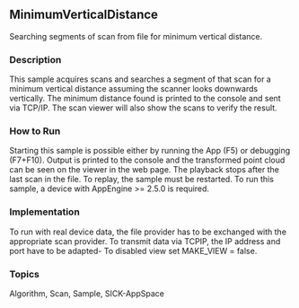 ## MinimumVerticalDistance
Searching segments of scan from file for minimum vertical distance.
### Description
This sample acquires scans and searches a segment of that scan for a minimum
vertical distance assuming the scanner looks downwards vertically.
The minimum distance found is printed to the console and sent via TCP/IP.
The scan viewer will also show the scans to verify the result.
### How to Run
Starting this sample is possible either by running the App (F5) or
debugging (F7+F10). Output is printed to the console and the transformed
point cloud can be seen on the viewer in the web page. The playback stops
after the last scan in the file. To replay, the sample must be restarted.
To run this sample, a device with AppEngine >= 2.5.0 is required.
### Implementation
To run with real device data, the file provider has to be exchanged with the
appropriate scan provider.
To transmit data via TCPIP, the IP address and port have to be adapted-
To disabled view set MAKE_VIEW = false.

### Topics
Algorithm, Scan, Sample, SICK-AppSpace